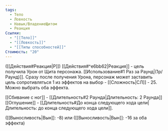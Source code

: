 ```yaml
---
tags:
  - Тело
  - Ловкость
  - Навык/ВладениеЩитом
  - Реакция
Ссылки:
  - "[[Тело]]"
  - "[[Ловкость]]"
  - "[[Типы способностей]]"
Стоимость: "20"
---
```

([[Действия#Реакция|Р]]) [[Действия#^e6bb62|Реакция]] - цель получила Урон от Щита персонажа. [[Использование#1 Раз за Раунд|(1р/Раунд)]]. Сразу после получения Урона, персонаж может заставить цель сопротивляться 1 из эффектов на выбор - [[Сложность|СЛ]] - 25. Можно выбрать оба эффекта. 

[[Сбивание с ног]] - [[Длительность#2 Раунда|Длительность: 2 Раунда]]
[[Оглушение]] - [[Длительность#До конца следующего хода цели|Длительность: до конца следующего хода цели]].

([[Выносливость|Вын]]: -8) или ([[Выносливость|Вын]]: -16 за оба эффекта)